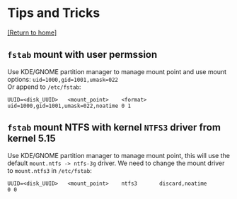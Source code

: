 # Tips and Tricks
[[Return to home]](../index.md)

## `fstab` mount with user permssion

Use KDE/GNOME partition manager to manage mount point and use mount options: `uid=1000,gid=1001,umask=022`  
Or append to `/etc/fstab`:
```
UUID=<disk_UUID>   <mount_point>    <format>    uid=1000,gid=1001,umask=022,noatime 0 1 
```

## `fstab` mount NTFS with kernel `NTFS3` driver from kernel 5.15
Use KDE/GNOME partition manager to manage mount point, this will use the default `mount.ntfs -> ntfs-3g` driver. We need to change the mount driver to `mount.ntfs3` in `/etc/fstab`:
```
UUID=<disk_UUID>   <mount_point>    ntfs3       discard,noatime                     0 0 
```